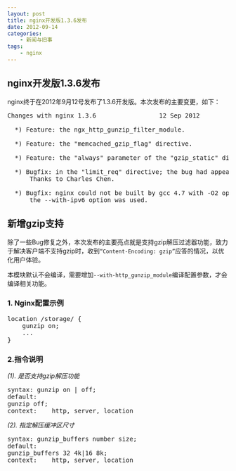```yaml
---
layout: post
title: nginx开发版1.3.6发布
date: 2012-09-14
categories:
    - 新闻与旧事
tags:
    - nginx
---
```

## nginx开发版1.3.6发布

nginx终于在2012年9月12号发布了1.3.6开发版。本次发布的主要变更，如下：

<pre class="prettyprint">
Changes with nginx 1.3.6                 12 Sep 2012

  *) Feature: the ngx_http_gunzip_filter_module.

  *) Feature: the "memcached_gzip_flag" directive.

  *) Feature: the "always" parameter of the "gzip_static" directive.

  *) Bugfix: in the "limit_req" directive; the bug had appeared in 1.1.14.
      Thanks to Charles Chen.

  *) Bugfix: nginx could not be built by gcc 4.7 with -O2 optimization if
      the --with-ipv6 option was used.
</pre>

## 新增gzip支持

除了一些Bug修复之外，本次发布的主要亮点就是支持gzip解压过滤器功能，致力于解决客户端不支持gzip时，收到`“Content-Encoding: gzip”`应答的情况，以优化用户体验。

本模块默认不会编译，需要增加`--with-http_gunzip_module`编译配置参数，才会编译相关功能。

### 1. Nginx配置示例
<pre class="prettyprint linenums">
location /storage/ {
    gunzip on;
    ...
}
</pre>

### 2.指令说明

*(1). 是否支持gzip解压功能*
<pre class="prettyprint linenums">
syntax:	gunzip on | off;
default:	
gunzip off;
context:	http, server, location
</pre>

*(2). 指定解压缓冲区尺寸*
<pre class="prettyprint linenums">
syntax:	gunzip_buffers number size;
default:	
gunzip_buffers 32 4k|16 8k;
context:	http, server, location
</pre>


